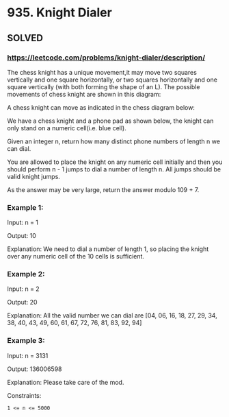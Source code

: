 # 935. Knight Dialer

## SOLVED
### https://leetcode.com/problems/knight-dialer/description/
The chess knight has a unique movement,it may move two squares vertically and one square horizontally, or two squares horizontally and one square vertically (with both forming the shape of an L). The possible movements of chess knight are shown in this diagram:



A chess knight can move as indicated in the chess diagram below:



We have a chess knight and a phone pad as shown below, the knight can only stand on a numeric cell(i.e. blue cell).



Given an integer n, return how many distinct phone numbers of length n we can dial.



You are allowed to place the knight on any numeric cell initially and then you should perform n - 1 jumps to dial a number of length n. All jumps should be valid knight jumps.



As the answer may be very large, return the answer modulo 109 + 7.





### Example 1:





Input: n = 1


Output: 10



Explanation: We need to dial a number of length 1, so placing the knight over any numeric cell of the 10 cells is sufficient.





### Example 2:





Input: n = 2


Output: 20



Explanation: All the valid number we can dial are [04, 06, 16, 18, 27, 29, 34, 38, 40, 43, 49, 60, 61, 67, 72, 76, 81, 83, 92, 94]





### Example 3:





Input: n = 3131


Output: 136006598



Explanation: Please take care of the mod.







Constraints:





	1 <= n <= 5000



